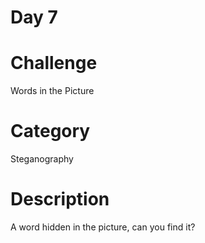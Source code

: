 Day 7
======

# Challenge

Words in the Picture

# Category
Steganography

# Description
A word hidden in the picture, can you find it?
